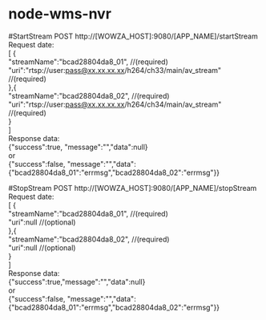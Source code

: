 # node-wms-nvr

#StartStream
POST http://[WOWZA_HOST]:9080/[APP_NAME]/startStream</br>
Request date:</br>
    [
        {</br>
            "streamName":"bcad28804da8_01",                               //(required)</br>
            "uri":"rtsp://user:pass@xx.xx.xx.xx/h264/ch33/main/av_stream" //(required)</br>
        },{</br>
            "streamName":"bcad28804da8_02",                               //(required)</br>
            "uri":"rtsp://user:pass@xx.xx.xx.xx/h264/ch34/main/av_stream" //(required)</br>
        }</br>
    ]</br>
Response data:</br>
    {"success":true, "message":"","data":null}</br>
or</br>
    {"success":false, "message":"","data":{"bcad28804da8_01":"errmsg","bcad28804da8_02":\"errmsg\"}}

#StopStream
POST http://[WOWZA_HOST]:9080/[APP_NAME]/stopStream</br>
Request date:</br>
     [
            {</br>
                "streamName":"bcad28804da8_01",                               //(required)</br>
                "uri":null                                                    //(optional)</br>
            },{</br>
                "streamName":"bcad28804da8_02",                               //(required)</br>
                "uri":null                                                    //(optional)</br>
            }</br>
     ]</br>
Response data:</br>
    {"success":true,"message":"","data":null}</br>
 or</br>
    {"success":false, "message":"","data":{"bcad28804da8_01":"errmsg","bcad28804da8_02":\"errmsg\"}}
